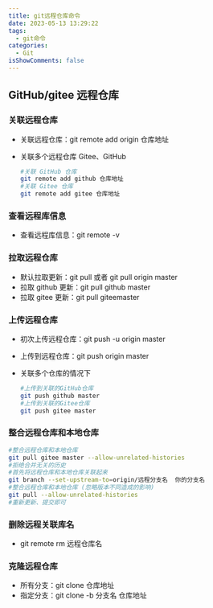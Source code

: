 ```yaml
---
title: git远程仓库命令
date: 2023-05-13 13:29:22
tags:
  - git命令
categories:
  - Git
isShowComments: false
---
```


## GitHub/gitee 远程仓库

### 关联远程仓库

- 关联远程仓库：git remote add origin 仓库地址

- 关联多个远程仓库 Gitee、GitHub

  ```sh
  #关联 GitHub 仓库
  git remote add github 仓库地址
  #关联 Gitee 仓库
  git remote add gitee 仓库地址
  ```

### 查看远程库信息

- 查看远程库信息：git remote -v

### 拉取远程仓库

- 默认拉取更新：git pull 或者 git pull origin master
- 拉取 github 更新：git pull github master
- 拉取 gitee 更新：git pull giteemaster

### 上传远程仓库

- 初次上传远程仓库：git push -u origin master

- 上传到远程仓库：git push origin master

- 关联多个仓库的情况下

  ```sh
  #上传到关联的GitHub仓库
  git push github master
  #上传到关联的Gitee仓库
  git push gitee master
  ```

### 整合远程仓库和本地仓库

```sh
#整合远程仓库和本地仓库
git pull gitee master --allow-unrelated-histories
#拒绝合并无关的历史
#首先将远程仓库和本地仓库关联起来
git branch --set-upstream-to=origin/远程分支名  你的分支名
#整合远程仓库和本地仓库 (忽略版本不同造成的影响)
git pull --allow-unrelated-histories
#重新更新、提交即可
```

### 删除远程关联库名

- git remote rm 远程仓库名

### 克隆远程仓库

- 所有分支：git clone 仓库地址
- 指定分支：git clone -b 分支名 仓库地址
